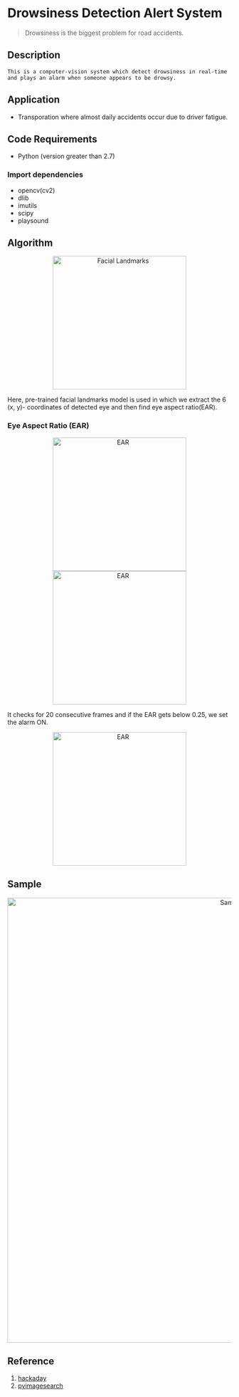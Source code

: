 # Drowsiness Detection Alert System

 > Drowsiness is the biggest problem for road accidents.
       
## Description  
```This is a computer-vision system which detect drowsiness in real-time and plays an alarm when someone appears to be drowsy.```

## Application
 - Transporation where almost daily accidents occur due to driver fatigue.

## Code Requirements
 - Python (version greater than 2.7)
 
 ### Import dependencies
  - opencv(cv2)
  - dlib
  - imutils
  - scipy
  - playsound

## Algorithm
<p align="center">
  <img src="images/sample1.png" width="300" title="Facial Landmarks">
</p>
Here, pre-trained facial landmarks model is used in which we extract the 6 (x, y)- coordinates of detected eye and then find eye aspect ratio(EAR).

### Eye Aspect Ratio (EAR)
<p align="center">
  <img src="images/1.png" width="300" title="EAR">
  <img src="images/sample2.png" width="300" title="EAR">
</p>

It checks for 20 consecutive frames and if the EAR gets below 0.25, we set the alarm ON.
<p align="center">
  <img src="images/sample3.png" width="300" title="EAR">
</p>

## Sample
<p align="center">
  <img src="images/samples.gif" width="1000" title="Sample 1">
</p>

## Reference
1. [hackaday](https://hackaday.io/project/27552-blinktotext/log/68360-eye-blink-detection-algorithms#:~:text=%E2%80%9CThe%20Eye%20Aspect%20Ratio%20is,The%20person%27s%20eyeblinks%20are%20obvious.)
2. [pyimagesearch](https://www.pyimagesearch.com/2017/05/08/drowsiness-detection-opencv/)

